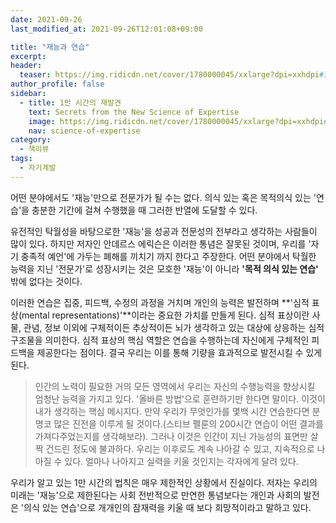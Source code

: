 ```yaml
---
date: 2021-09-26
last_modified_at: 2021-09-26T12:01:08+09:00

title: "재능과 연습"
excerpt:
header:
  teaser: https://img.ridicdn.net/cover/1780000045/xxlarge?dpi=xxhdpi#1
author_profile: false
sidebar:
  - title: 1만 시간의 재발견
    text: Secrets from the New Science of Expertise
    image: https://img.ridicdn.net/cover/1780000045/xxlarge?dpi=xxhdpi#1
    nav: science-of-expertise
category:
  - 책리뷰
tags:
  - 자기계발
---
```

어떤 분야에서도 '재능'만으로 전문가가 될 수는 없다. 의식 있는 혹은 목적의식 있는 '연습'을 충분한 기간에 걸쳐 수행했을 때 그러한 반열에 도달할 수 있다. 

유전적인 탁월성을 바탕으로한 '재능'을 성공과 전문성의 전부라고 생각하는 사람들이 많이 있다. 하지만 저자인 안데르스 에릭슨은 이러한 통념은 잘못된 것이며, 우리를 '자기 충족적 예언'에 가두는 폐해를 끼치기 까지 한다고 주장한다. 어떤 분야에서 탁월한 능력을 지닌 '전문가'로 성장시키는 것은 모호한 '재능'이 아니라 **'목적 의식 있는 연습'** 밖에 없다는 것이다. 

이러한 연습은 집중, 피드백, 수정의 과정을 거치며 개인의 능력은 발전하며 **'심적 표상(mental representations)'**이라는 중요한 가치를 만들게 된다. 심적 표상이란 사물, 관념, 정보 이외에 구체적이든 추상적이든 뇌가 생각하고 있는 대상에 상응하는 심적 구조물을 의미한다. 심적 표상의 핵심 역할은 연습을 수행하는데 자신에게 구체적인 피드백을 제공한다는 점이다. 결국 우리는 이를 통해 기량을 효과적으로 발전시킬 수 있게 된다. 

> 인간의 노력이 필요한 거의 모든 영역에서 우리는 자신의 수행능력을 향상시킬 엄청난 능력을 가지고 있다. '올바른 방법'으로 훈련하기만 한다면 말이다. 이것이 내가 생각하는 핵심 메시지다. 만약 우리가 무엇인가를 몇백 시간 연습한다면 분명코 많은 진전을 이루게 될 것이다.(스티브 펠룬의 200시간 연습이 어떤 결과를 가져다주었는지를 생각해보라). 그러나 이것은 인간이 지닌 가능성의 표면만 살짝 건드린 정도에 불과하다. 우리는 이후로도 계속 나아갈 수 있고, 지속적으로 나아질 수 있다. 얼마나 나아지고 실력을 키울 것인지는 각자에게 달려 있다.

우리가 알고 있는 1만 시간의 법칙은 매우 제한적인 상황에서 진실이다. 저자는 우리의 미래는 '재능'으로 제한된다는 사회 전반적으로 만연한 통념보다는 개인과 사회의 발전은 '의식 있는 연습'으로 개개인의 잠재력을 키울 때 보다 희망적이라고 말하고 있다.